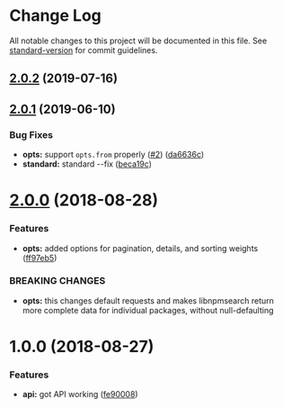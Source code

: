 # Change Log

All notable changes to this project will be documented in this file. See [standard-version](https://github.com/conventional-changelog/standard-version) for commit guidelines.

<a name="2.0.2"></a>
## [2.0.2](https://github.com/npm/libnpmsearch/compare/v2.0.1...v2.0.2) (2019-07-16)



<a name="2.0.1"></a>
## [2.0.1](https://github.com/npm/libnpmsearch/compare/v2.0.0...v2.0.1) (2019-06-10)


### Bug Fixes

* **opts:** support `opts.from` properly ([#2](https://github.com/npm/libnpmsearch/issues/2)) ([da6636c](https://github.com/npm/libnpmsearch/commit/da6636c))
* **standard:** standard --fix ([beca19c](https://github.com/npm/libnpmsearch/commit/beca19c))



<a name="2.0.0"></a>
# [2.0.0](https://github.com/npm/libnpmsearch/compare/v1.0.0...v2.0.0) (2018-08-28)


### Features

* **opts:** added options for pagination, details, and sorting weights ([ff97eb5](https://github.com/npm/libnpmsearch/commit/ff97eb5))


### BREAKING CHANGES

* **opts:** this changes default requests and makes libnpmsearch return more complete data for individual packages, without null-defaulting



<a name="1.0.0"></a>
# 1.0.0 (2018-08-27)


### Features

* **api:** got API working ([fe90008](https://github.com/npm/libnpmsearch/commit/fe90008))
